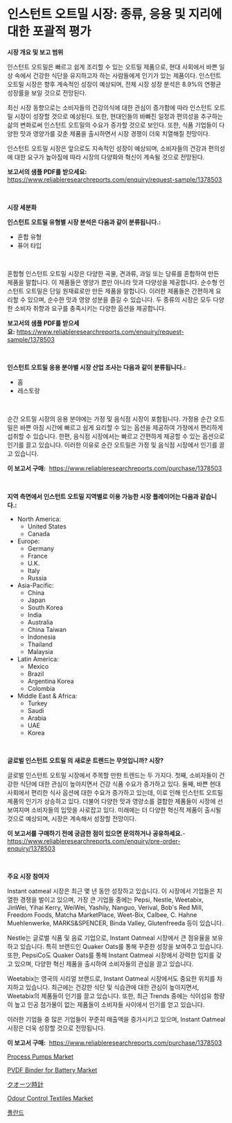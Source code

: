<p><h1>인스턴트 오트밀 시장: 종류, 응용 및 지리에 대한 포괄적 평가</h1></p><p><strong>시장 개요 및 보고 범위</strong></p>
<p><p>인스턴트 오트밀은 빠르고 쉽게 조리할 수 있는 오트밀 제품으로, 현대 사회에서 바쁜 일상 속에서 건강한 식단을 유지하고자 하는 사람들에게 인기가 있는 제품이다. 인스턴트 오트밀 시장은 향후 계속적인 성장이 예상되며, 전체 시장 성장 분석은 8.9%의 연평균 성장률을 보일 것으로 전망된다. </p><p>최신 시장 동향으로는 소비자들의 건강의식에 대한 관심이 증가함에 따라 인스턴트 오트밀 시장이 성장할 것으로 예상된다. 또한, 현대인들의 바빠진 일정과 편의성을 추구하는 삶의 변화로써 인스턴트 오트밀의 수요가 증가할 것으로 보인다. 또한, 식품 기업들이 다양한 맛과 영양가를 갖춘 제품을 출시하면서 시장 경쟁이 더욱 치열해질 전망이다. </p><p>인스턴트 오트밀 시장은 앞으로도 지속적인 성장이 예상되며, 소비자들의 건강과 편의성에 대한 요구가 높아짐에 따라 시장의 다양화와 혁신이 계속될 것으로 전망된다.</p></p>
<p><strong>보고서의 샘플 PDF를 받으세요:</strong> <a href="https://www.reliableresearchreports.com/enquiry/request-sample/1378503">https://www.reliableresearchreports.com/enquiry/request-sample/1378503</a></p>
<p>&nbsp;</p>
<p><strong>시장 세분화</strong></p>
<p><strong>인스턴트 오트밀 유형별 시장 분석은 다음과 같이 분류됩니다.:</strong></p>
<p><ul><li>혼합 유형</li><li>퓨어 타입</li></ul></p>
<p>&nbsp;</p>
<p><p>혼합형 인스턴트 오트밀 시장은 다양한 곡물, 견과류, 과일 또는 당류를 혼합하여 만든 제품을 말합니다. 이 제품들은 영양가 뿐만 아니라 맛과 다양성을 제공합니다. 순수형 인스턴트 오트밀은 단일 원재료로만 만든 제품을 말합니다. 이러한 제품들은 간편하게 요리할 수 있으며, 순수한 맛과 영양 성분을 즐길 수 있습니다. 두 종류의 시장은 모두 다양한 소비자 취향과 요구를 충족시키는 다양한 옵션을 제공합니다.</p></p>
<p><strong>보고서의 샘플 PDF를 받으세요:</strong>&nbsp;<a href="https://www.reliableresearchreports.com/enquiry/request-sample/1378503">https://www.reliableresearchreports.com/enquiry/request-sample/1378503</a></p>
<p>&nbsp;</p>
<p><strong> 인스턴트 오트밀 응용 분야별 시장 산업 조사는 다음과 같이 분류됩니다.:</strong></p>
<p><ul><li>홈</li><li>레스토랑</li></ul></p>
<p>&nbsp;</p>
<p><p>순간 오트밀 시장의 응용 분야에는 가정 및 음식점 시장이 포함됩니다. 가정용 순간 오트밀은 바쁜 아침 시간에 빠르고 쉽게 요리할 수 있는 옵션을 제공하여 가정에서 편리하게 섭취할 수 있습니다. 한편, 음식점 시장에서는 빠르고 간편하게 제공할 수 있는 옵션으로 인기를 끌고 있습니다. 이러한 이유로 순간 오트밀은 가정 및 음식점 시장에서 인기를 끌고 있습니다.</p></p>
<p><strong>이 보고서 구매:</strong>&nbsp; <a href="https://www.reliableresearchreports.com/purchase/1378503">https://www.reliableresearchreports.com/purchase/1378503</a></p>
<p>&nbsp;</p>
<p><strong>지역 측면에서 인스턴트 오트밀 지역별로 이용 가능한 시장 플레이어는 다음과 같습니다.:</strong></p>
<p><ul>
    <li>
        North America:
        <ul>
            <li>United States</li>
            <li>Canada</li>
        </ul>
    </li>
    <li>
        Europe:
        <ul>
            <li>Germany</li>
            <li>France</li>
            <li>U.K.</li>
            <li>Italy</li>
            <li>Russia</li>
        </ul>
    </li>
    <li>
        Asia-Pacific:
        <ul>
            <li>China</li>
            <li>Japan</li>
            <li>South Korea</li>
            <li>India</li>
            <li>Australia</li>
            <li>China Taiwan</li>
            <li>Indonesia</li>
            <li>Thailand</li>
            <li>Malaysia</li>
        </ul>
    </li>
    <li>
        Latin America:
        <ul>
            <li>Mexico</li>
            <li>Brazil</li>
            <li>Argentina Korea</li>
            <li>Colombia</li>
        </ul>
    </li>
    <li>
        Middle East & Africa:
        <ul>
            <li>Turkey</li>
            <li>Saudi</li>
            <li>Arabia</li>
            <li>UAE</li>
            <li>Korea</li>
        </ul>
    </li>
    </ul></p>
<p>&nbsp;</p>
<p><strong>글로벌 인스턴트 오트밀 의 새로운 트렌드는 무엇입니까? 시장?</strong></p>
<p><p>글로벌 인스턴트 오트밀 시장에서 주목할 만한 트렌드는 두 가지다. 첫째, 소비자들이 건강한 식단에 대한 관심이 높아지면서 건강 식품 수요가 증가하고 있다. 둘째, 바쁜 현대 사회에서 편리한 식사 옵션에 대한 수요가 증가하고 있는데, 이로 인해 인스턴트 오트밀 제품의 인기가 상승하고 있다. 더불어 다양한 맛과 영양소를 결합한 제품들이 시장에 선보여지며 소비자들의 입맛을 사로잡고 있다. 미래에는 더 다양한 혁신적 제품이 출시될 것으로 예상되며, 시장은 계속해서 성장할 전망이다.</p></p>
<p><strong>이 보고서를 구매하기 전에 궁금한 점이 있으면 문의하거나 공유하세요.</strong>- <a href="https://www.reliableresearchreports.com/enquiry/pre-order-enquiry/1378503">https://www.reliableresearchreports.com/enquiry/pre-order-enquiry/1378503</a></p>
<p>&nbsp;</p>
<p><strong>주요 시장 참여자</strong></p>
<p><p>Instant oatmeal 시장은 최근 몇 년 동안 성장하고 있습니다. 이 시장에서 기업들은 치열한 경쟁을 벌이고 있으며, 가장 큰 기업들 중에는 Pepsi, Nestle, Weetabix, JinWei, Yihai Kerry, WeiWei, Yashily, Nanguo, Verival, Bob's Red Mill, Freedom Foods, Matcha MarketPlace, Weet-Bix, Calbee, C. Hahne Muehlenwerke, MARKS&SPENCER, Binda Valley, Glutenfreeda 등이 있습니다.</p><p>Nestle는 글로벌 식품 및 음료 기업으로, Instant Oatmeal 시장에서 큰 점유율을 보유하고 있습니다. 특히 브랜드인 Quaker Oats를 통해 꾸준한 성장을 보여주고 있습니다. 또한, PepsiCo도 Quaker Oats를 통해 Instant Oatmeal 시장에서 강력한 입지를 갖고 있으며, 다양한 혁신 제품을 출시하여 소비자들의 관심을 끌고 있습니다.</p><p>Weetabix는 영국의 시리얼 브랜드로, Instant Oatmeal 시장에서도 중요한 위치를 차지하고 있습니다. 최근에는 건강한 식단 및 식습관에 대한 관심이 높아지면서, Weetabix의 제품들이 인기를 끌고 있습니다. 또한, 최근 Trends 중에는 식이섬유 함량이 높고 인공 첨가물이 없는 제품들이 소비자들 사이에서 인기를 얻고 있습니다.</p><p>이러한 기업들 중 많은 기업들이 꾸준히 매출액을 증가시키고 있으며, Instant Oatmeal 시장은 더욱 성장할 것으로 전망됩니다.</p></p>
<p><strong>이 보고서 구매:</strong>&nbsp;&nbsp;<a href="https://www.reliableresearchreports.com/purchase/1378503">https://www.reliableresearchreports.com/purchase/1378503</a></p>
<p><p><a href="https://issuu.com/reportprime-2/docs/process-pumps-market-size-2030.pptx">Process Pumps Market</a></p><p><a href="https://github.com/BryceTownsendr/Market-Research-Report-List-3/blob/main/pvdf-binder-for-battery-market.md">PVDF Binder for Battery Market</a></p><p><a href="https://github.com/mcbeesbxa270/Market-Research-Report-List-1/blob/main/1758505895.md">クオーツ時計</a></p><p><a href="https://github.com/mahnoor2003/Market-Research-Report-List-3/blob/main/odour-control-textiles-market.md">Odour Control Textiles Market</a></p><p><a href="https://medium.com/@fernandotryo5lson96765/%ED%8F%B4%EC%A6%88-%EC%8B%9C%EC%9E%A5-%EB%B6%84%EC%84%9D-%EC%97%B0%ED%8F%89%EA%B7%A0-%EC%84%B1%EC%9E%A5%EB%A5%A0-%EC%8B%9C%EC%9E%A5-%EC%84%B8%EB%B6%84%ED%99%94-%EB%B0%8F-%EA%B8%80%EB%A1%9C%EB%B2%8C-%EC%82%B0%EC%97%85-%EA%B0%9C%EC%9A%94-211a666c0a51">폴란드</a></p></p>

